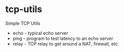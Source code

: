 # tcp-utils
Simple TCP Utils
 - echo - typical echo server
 - ping - program to test latency to an echo server
 - relay - TCP relay to get around a NAT, firewall, etc. 
